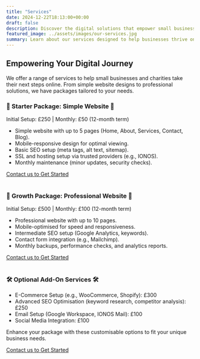 ```yaml
---
title: "Services"
date: 2024-12-22T18:13:00+00:00
draft: false
description: Discover the digital solutions that empower small businesses.
featured_image: ../assets/images/our-services.jpg
summary: Learn about our services designed to help businesses thrive online.
---
```


<div class="mx-auto max-w-7xl px-6 lg:px-8">
  <div class="mx-auto max-w-2xl sm:text-center">
    <h2 class="text-3xl font-bold tracking-tight text-white sm:text-4xl">Empowering Your Digital Journey</h2>
    <p class="mt-6 text-lg leading-8 text-gray-300">We offer a range of services to help small businesses and charities take their next steps online. From simple website designs to professional solutions, we have packages tailored to your needs.</p>
  </div>
</div>

<div class="rounded-2xl py-10 text-center ring-1 ring-inset ring-gray-400 lg:flex lg:flex-col lg:justify-center lg:py-16">
  <h3 class="text-2xl font-bold text-white">🌟 Starter Package: Simple Website 🌟</h3>
  <div class="mx-auto px-8">
    <p class="mt-4 text-base font-semibold text-gray-300">Initial Setup: £250 | Monthly: £50 (12-month term)</p>
    <ul class="mt-6 text-gray-300 text-left">
      <li>Simple website with up to 5 pages (Home, About, Services, Contact, Blog).</li>
      <li>Mobile-responsive design for optimal viewing.</li>
      <li>Basic SEO setup (meta tags, alt text, sitemap).</li>
      <li>SSL and hosting setup via trusted providers (e.g., IONOS).</li>
      <li>Monthly maintenance (minor updates, security checks).</li>
    </ul>
    <a href="/contact" class="mt-6 block w-full rounded-md bg-indigo-600 px-3 py-2 text-center text-sm font-semibold text-white shadow-sm hover:bg-indigo-500 focus-visible:outline focus-visible:outline-2 focus-visible:outline-offset-2 focus-visible:outline-indigo-600">Contact us to Get Started</a>
  </div>
</div>
<br />

<div class="rounded-2xl py-10 text-center ring-1 ring-inset ring-gray-400 lg:flex lg:flex-col lg:justify-center lg:py-16">
  <h3 class="text-2xl font-bold text-white">🚀 Growth Package: Professional Website 🚀</h3>
  <div class="mx-auto px-8">
    <p class="mt-4 text-base font-semibold text-gray-300">Initial Setup: £500 | Monthly: £100 (12-month term)</p>
    <ul class="mt-6 text-gray-300 text-left">
      <li>Professional website with up to 10 pages.</li>
      <li>Mobile-optimised for speed and responsiveness.</li>
      <li>Intermediate SEO setup (Google Analytics, keywords).</li>
      <li>Contact form integration (e.g., Mailchimp).</li>
      <li>Monthly backups, performance checks, and analytics reports.</li>
    </ul>
    <a href="/contact" class="mt-6 block w-full rounded-md bg-indigo-600 px-3 py-2 text-center text-sm font-semibold text-white shadow-sm hover:bg-indigo-500 focus-visible:outline focus-visible:outline-2 focus-visible:outline-offset-2 focus-visible:outline-indigo-600">Contact us to Get Started</a>
  </div>
</div>
<br />

<div class="rounded-2xl py-10 text-center ring-1 ring-inset ring-gray-400 lg:flex lg:flex-col lg:justify-center lg:py-16">
  <h3 class="text-2xl font-bold text-white">🛠️ Optional Add-On Services 🛠️</h3>
  <div class="mx-auto px-8">
    <ul class="mt-6 text-gray-300 text-left">
      <li>E-Commerce Setup (e.g., WooCommerce, Shopify): £300</li>
      <li>Advanced SEO Optimisation (keyword research, competitor analysis): £250</li>
      <li>Email Setup (Google Workspace, IONOS Mail): £100</li>
      <li>Social Media Integration: £100</li>
    </ul>
    <p class="mt-6 text-gray-300">Enhance your package with these customisable options to fit your unique business needs.</p>
    <a href="/contact" class="mt-6 block w-full rounded-md bg-indigo-600 px-3 py-2 text-center text-sm font-semibold text-white shadow-sm hover:bg-indigo-500 focus-visible:outline focus-visible:outline-2 focus-visible:outline-offset-2 focus-visible:outline-indigo-600">Contact us to Get Started</a>
  </div>
</div>
<br />
